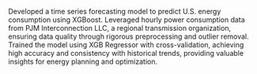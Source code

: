 Developed a time series forecasting model to predict U.S. energy consumption using XGBoost. 
Leveraged hourly power consumption data from PJM Interconnection LLC, a regional transmission organization, ensuring data quality through rigorous preprocessing and outlier removal. 
Trained the model using XGB Regressor with cross-validation, achieving high accuracy and consistency with historical trends, providing valuable insights for energy planning and optimization.
